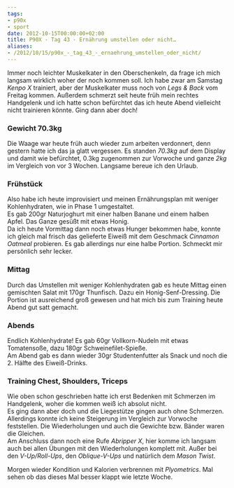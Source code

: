 ```yaml
---
tags:
- p90x
- sport
date: 2012-10-15T00:00:00+02:00
title: P90X - Tag 43 - Ernährung umstellen oder nicht…
aliases:
- /2012/10/15/p90x_-_tag_43_-_ernaehrung_umstellen_oder_nicht/
---
```


Immer noch leichter Muskelkater in den Oberschenkeln, da frage ich mich langsam wirklich woher der noch kommen soll. Ich habe zwar am Samstag _Kenpo X_ trainiert, aber der Muskelkater muss noch von _Legs & Back_ vom Freitag kommen. Außerdem schmerzt seit heute früh mein rechtes Handgelenk und ich hatte schon befürchtet das ich heute Abend vielleicht nicht trainieren könnte. Ging dann aber doch!

### Gewicht 70.3kg
Die Waage war heute früh auch wieder zum arbeiten verdonnert, denn gestern hatte ich das ja glatt vergessen. Es standen _70.3kg_ auf dem Display und damit wie befürchtet, 0.3kg zugenommen zur Vorwoche und ganze _2kg_ im Vergleich von vor 3 Wochen. Langsame bereue ich den Urlaub.

### Frühstück
Also habe ich heute improvisiert und meinen Ernährungsplan mit weniger Kohlenhydraten, wie in Phase 1 umgestaltet.   
Es gab 200gr Naturjoghurt mit einer halben Banane und einem halben Apfel. Das Ganze gesüßt mit etwas Honig.   
Da ich heute Vormittag dann noch etwas Hunger bekommen habe, konnte ich gleich mal frisch das gelieferte Eiweiß mit dem Geschmack _Cinnamon Oatmeal_ probieren. Es gab allerdings nur eine halbe Portion. Schmeckt mir persönlich sehr lecker.

### Mittag
Durch das Umstellen mit weniger Kohlenhydraten gab es heute Mittag einen gemischten Salat mit 170gr Thunfisch. Dazu ein Honig-Senf-Dressing. Die Portion ist ausreichend groß gewesen und hat mich bis zum Training heute Abend gut satt gemacht.

### Abends
Endlich Kohlenhydrate! Es gab 60gr Vollkorn-Nudeln mit etwas Tomatensoße, dazu 180gr Schweinefilet-Spieße.   
Am Abend gab es dann wieder 30gr Studentenfutter als Snack und noch die 2. Hälfte des Eiweiß-Drinks.

### Training Chest, Shoulders, Triceps
Wie oben schon geschrieben hatte ich erst Bedenken mit Schmerzen im Handgelenk, woher die kommen weiß ich absolut nicht.   
Es ging dann aber doch und die Liegestütze gingen auch ohne Schmerzen. Allerdings konnte ich keine Steigerung im Vergleich zur Vorwoche feststellen. Die Wiederholungen und auch die Gewichte bzw. Bänder waren die Gleichen.   
Am Anschluss dann noch eine Rufe _Abripper X_, hier komme ich langsam auch bei allen Übungen mit den Wiederholungen komplett mit. Außer bei den _V-Up/Roll-Ups_, den _Oblique-V-Ups_ und natürlich dem _Mason Twist_.

Morgen wieder Kondition und Kalorien verbrennen mit _Plyometrics_. Mal sehen ob das dieses Mal besser klappt wie letzte Woche.
